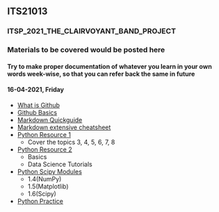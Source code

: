 ## ITS21013
### ITSP_2021_THE_CLAIRVOYANT_BAND_PROJECT

### Materials to be covered would be posted here
#### Try to make proper documentation of whatever you learn in your own words week-wise, so that you can refer back the same in future
#### 16-04-2021, Friday
- [What is Github](https://www.youtube.com/watch?v=uUuTYDg9XoI)
- [Github Basics](https://guides.github.com/activities/hello-world/)
- [Markdown Quickguide](https://www.youtube.com/watch?v=bpdvNwvEeSE)
- [Markdown extensive cheatsheet](https://github.com/adam-p/markdown-here/wiki/Markdown-Cheatsheet)
- [Python Resource 1](https://docs.python.org/3/tutorial/)
  - Cover the topics 3, 4, 5, 6, 7, 8
- [Python Resource 2](https://www.learnpython.org/)
  - Basics
  - Data Science Tutorials
- [Python Scipy Modules](https://scipy-lectures.org/)
  - 1.4(NumPy)
  - 1.5(Matplotlib)
  - 1.6(Scipy)
- [Python Practice](https://www.hackerrank.com/domains/python)
